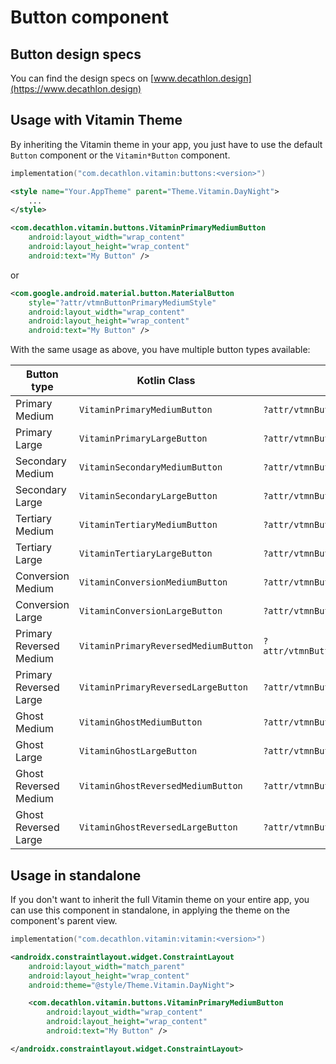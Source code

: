 # Button component

## Button design specs

You can find the design specs on [www.decathlon.design](https://www.decathlon.design)

## Usage with Vitamin Theme

By inheriting the Vitamin theme in your app, you just have to use the default `Button` component or the `Vitamin*Button` component.

```kotlin
implementation("com.decathlon.vitamin:buttons:<version>")
```

```xml
<style name="Your.AppTheme" parent="Theme.Vitamin.DayNight">
    ...
</style>
```

```xml
<com.decathlon.vitamin.buttons.VitaminPrimaryMediumButton
    android:layout_width="wrap_content"
    android:layout_height="wrap_content"
    android:text="My Button" />
```

or

```xml
<com.google.android.material.button.MaterialButton
    style="?attr/vtmnButtonPrimaryMediumStyle"
    android:layout_width="wrap_content"
    android:layout_height="wrap_content"
    android:text="My Button" />
```

With the same usage as above, you have multiple button types available: 

| Button type             | Kotlin Class                         | Attribute style                              |
|-------------------------|--------------------------------------|----------------------------------------------|
| Primary Medium          | `VitaminPrimaryMediumButton`         | `?attr/vtmnButtonPrimaryMediumStyle`         |
| Primary Large           | `VitaminPrimaryLargeButton`          | `?attr/vtmnButtonPrimaryLargeStyle`          |
| Secondary Medium        | `VitaminSecondaryMediumButton`       | `?attr/vtmnButtonSecondaryMediumStyle`       |
| Secondary Large         | `VitaminSecondaryLargeButton`        | `?attr/vtmnButtonSecondaryLargeStyle`        |
| Tertiary Medium         | `VitaminTertiaryMediumButton`        | `?attr/vtmnButtonTertiaryMediumStyle`        |
| Tertiary Large          | `VitaminTertiaryLargeButton`         | `?attr/vtmnButtonTertiaryLargeStyle`         |
| Conversion Medium       | `VitaminConversionMediumButton`      | `?attr/vtmnButtonConversionMediumStyle`      |
| Conversion Large        | `VitaminConversionLargeButton`       | `?attr/vtmnButtonConversionLargeStyle`       |
| Primary Reversed Medium | `VitaminPrimaryReversedMediumButton` | `?attr/vtmnButtonPrimaryReversedMediumStyle` |
| Primary Reversed Large  | `VitaminPrimaryReversedLargeButton`  | `?attr/vtmnButtonPrimaryReversedLargeStyle`  |
| Ghost Medium            | `VitaminGhostMediumButton`           | `?attr/vtmnButtonGhostMediumStyle`           |
| Ghost Large             | `VitaminGhostLargeButton`            | `?attr/vtmnButtonGhostLargeStyle`            |
| Ghost Reversed Medium   | `VitaminGhostReversedMediumButton`   | `?attr/vtmnButtonGhostReversedMediumStyle`   |
| Ghost Reversed Large    | `VitaminGhostReversedLargeButton`    | `?attr/vtmnButtonGhostReversedLargeStyle`    |

## Usage in standalone

If you don't want to inherit the full Vitamin theme on your entire app, you can use this component
in standalone, in applying the theme on the component's parent view.

```kotlin
implementation("com.decathlon.vitamin:vitamin:<version>")
```

```xml
<androidx.constraintlayout.widget.ConstraintLayout
    android:layout_width="match_parent"
    android:layout_height="wrap_content"
    android:theme="@style/Theme.Vitamin.DayNight">

    <com.decathlon.vitamin.buttons.VitaminPrimaryMediumButton
        android:layout_width="wrap_content"
        android:layout_height="wrap_content"
        android:text="My Button" />

</androidx.constraintlayout.widget.ConstraintLayout>
```

